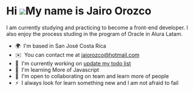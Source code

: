 Hi ![](https://user-images.githubusercontent.com/18350557/176309783-0785949b-9127-417c-8b55-ab5a4333674e.gif)My name is Jairo Orozco
====================================================================================================================================

I am currently studying and practicing to become a front-end developer. I also enjoy the process studing in the program of Oracle in Alura Latam.

*   🌍  I'm based in San José Costa Rica
*   ✉️  You can contact me at [jaiorozco@hotmail.com](mailto:jaiorozco@hotmail.com)
*   🚀  I'm currently working on [update my todo list](http://chrono234.github.io/To-do-list/)
*   🧠  I'm learning More of Javascript
*   🤝  I'm open to collaborating on team and learn more of people
*   ⚡  I always look for learn something new and I am not afraid to fail
